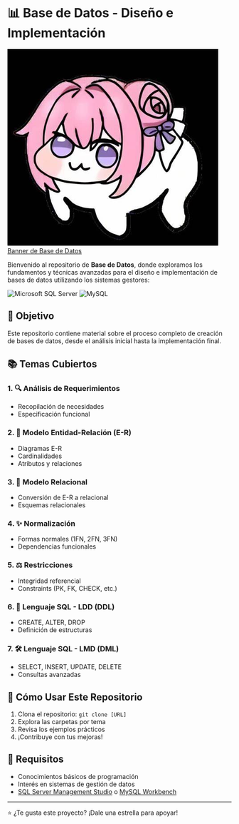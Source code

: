 # 📊 Base de Datos - Diseño e Implementación

![Banner de Base de Datos](./img/doro.jpg)
[Banner de Base de Datos](./img/doro.jpg)

Bienvenido al repositorio de **Base de Datos**, donde exploramos los fundamentos y técnicas avanzadas para el diseño e implementación de bases de datos utilizando los sistemas gestores:

![Microsoft SQL Server](https://img.shields.io/badge/Microsoft%20SQL%20Server-CC2927?logo=microsoft-sql-server&logoColor=white)
![MySQL](https://img.shields.io/badge/MySQL-4479A1?logo=mysql&logoColor=white)

## 🎯 Objetivo
Este repositorio contiene material sobre el proceso completo de creación de bases de datos, desde el análisis inicial hasta la implementación final.

## 📚 Temas Cubiertos

### 1. 🔍 Análisis de Requerimientos
   - Recopilación de necesidades
   - Especificación funcional

### 2. 📐 Modelo Entidad-Relación (E-R)
   - Diagramas E-R
   - Cardinalidades
   - Atributos y relaciones

### 3. 🔗 Modelo Relacional
   - Conversión de E-R a relacional
   - Esquemas relacionales

### 4. ✨ Normalización
   - Formas normales (1FN, 2FN, 3FN)
   - Dependencias funcionales

### 5. ⚖️ Restricciones
   - Integridad referencial
   - Constraints (PK, FK, CHECK, etc.)

### 6. 📝 Lenguaje SQL - LDD (DDL)
   - CREATE, ALTER, DROP
   - Definición de estructuras

### 7. 🛠️ Lenguaje SQL - LMD (DML)
   - SELECT, INSERT, UPDATE, DELETE
   - Consultas avanzadas

## 🚀 Cómo Usar Este Repositorio
1. Clona el repositorio: `git clone [URL]`
2. Explora las carpetas por tema
3. Revisa los ejemplos prácticos
4. ¡Contribuye con tus mejoras!

## 📌 Requisitos
- Conocimientos básicos de programación
- Interés en sistemas de gestión de datos
- [SQL Server Management Studio](https://aka.ms/ssmsfullsetup) o [MySQL Workbench](https://www.mysql.com/products/workbench/)

---

⭐ ¿Te gusta este proyecto? ¡Dale una estrella para apoyar!